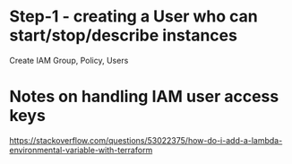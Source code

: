 
# Step-1 - creating a User who can start/stop/describe instances

Create IAM Group, Policy, Users

# Notes on handling IAM user access keys

https://stackoverflow.com/questions/53022375/how-do-i-add-a-lambda-environmental-variable-with-terraform



